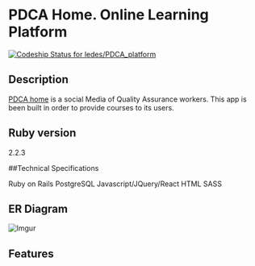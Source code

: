 # PDCA Home. Online Learning Platform
[ ![Codeship Status for ledes/PDCA_platform](https://codeship.com/projects/00072460-6152-0133-9cd6-066368b87f16/status?branch=master)](https://codeship.com/projects/112460)

## Description
[PDCA home](http://www.pdcahome.com) is a social Media of Quality Assurance workers.
This app is been built in order to provide courses to its users.

## Ruby version

2.2.3

##Technical Specifications

Ruby on Rails
PostgreSQL
Javascript/JQuery/React
HTML
SASS

## ER Diagram

![Imgur](http://i.imgur.com/M5lbluU.png)

## Features
